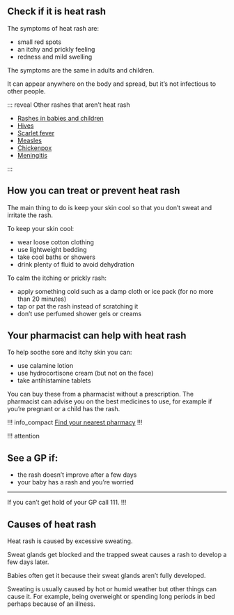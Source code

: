 ## Check if it is heat rash

The symptoms of heat rash are:  

- small red spots
- an itchy and prickly feeling
- redness and mild swelling

The symptoms are the same in adults and children.

It can appear anywhere on the body and spread, but it’s not infectious to other people. 

::: reveal Other rashes that aren’t heat rash

- [Rashes in babies and children](https://beta.nhs.uk/symptoms/rashes-in-babies-and-children)  
- [Hives](#)
- [Scarlet fever](http://www.nhs.uk/Conditions/Scarlet-fever/Pages/Introduction.aspx)
- [Measles](http://www.nhs.uk/conditions/measles/Pages/Introduction.aspx)
- [Chickenpox](http://www.nhs.uk/Conditions/Chickenpox/Pages/Introduction.aspx)
- [Meningitis](http://www.nhs.uk/conditions/Meningitis/Pages/Introduction.aspx)

:::

## How you can treat or prevent heat rash

The main thing to do is keep your skin cool so that you don’t sweat and irritate the rash. 

To keep your skin cool: 

- wear loose cotton clothing
- use lightweight bedding
- take cool baths or showers
- drink plenty of fluid to avoid dehydration

To calm the itching or prickly rash:

- apply something cold such as a damp cloth or ice pack (for no more than 20 minutes)
- tap or pat the rash instead of scratching it
- don’t use perfumed shower gels or creams


## Your pharmacist can help with heat rash

To help soothe sore and itchy skin you can:

- use calamine lotion
- use hydrocortisone cream (but not on the face)
- take antihistamine tablets

You can buy these from a pharmacist without a prescription. The pharmacist can advise you on the best medicines to use, for example if you’re pregnant or a child has the rash.

!!! info_compact
[Find your nearest pharmacy](https://beta.nhs.uk/finders/find-help)
!!!


!!! attention
## See a GP if:
- the rash doesn’t improve after a few days
- your baby has a rash and you’re worried


***
If you can’t get hold of your GP call 111.
!!!


## Causes of heat rash

Heat rash is caused by excessive sweating.

Sweat glands get blocked and the trapped sweat causes a rash to develop a few days later.

Babies often get it because their sweat glands aren’t fully developed.

Sweating is usually caused by hot or humid weather but other things can cause it. For example, being overweight or spending long periods in bed perhaps because of an illness. 
